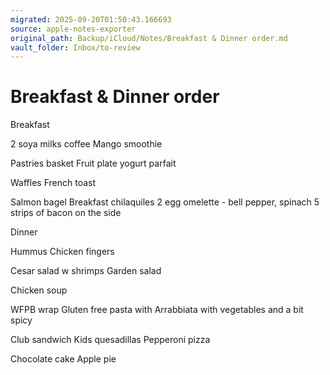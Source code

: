 ```yaml
---
migrated: 2025-09-20T01:50:43.166693
source: apple-notes-exporter
original_path: Backup/iCloud/Notes/Breakfast & Dinner order.md
vault_folder: Inbox/to-review
---
```

# Breakfast & Dinner order

Breakfast

2 soya milks coffee
Mango smoothie

Pastries basket
Fruit plate
yogurt parfait

Waffles
French toast

Salmon bagel
Breakfast chilaquiles 
2 egg omelette - bell pepper, spinach 
5 strips of bacon on the side 

Dinner 

Hummus
Chicken fingers 

Cesar salad w shrimps 
Garden salad

Chicken soup 

WFPB wrap
Gluten free pasta with Arrabbiata with vegetables and a bit spicy

Club sandwich 
Kids quesadillas 
Pepperoni pizza

Chocolate cake 
Apple pie

